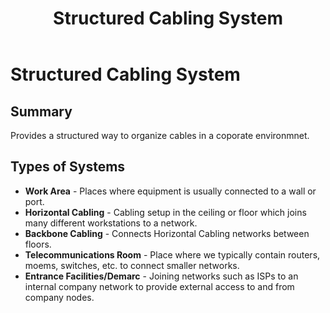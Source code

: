 ﻿---
title: Structured Cabling System
layout: page
parent: Ethernet Cabling
grand_parent: Deploying Ethernet Cabling
permalink: /education/comptia/network-plus/deploying-ethernet-cabling/ethernet-cabling/structured-cabling-system/
---

# Structured Cabling System

## Summary

Provides a structured way to organize cables in a coporate environmnet.

## Types of Systems

- **Work Area** - Places where equipment is usually connected to a wall or port.
- **Horizontal Cabling** - Cabling setup in the ceiling or floor which joins many different workstations to a network.
- **Backbone Cabling** -  Connects Horizontal Cabling networks between floors.
- **Telecommunications Room** - Place where we typically contain routers, moems, switches, etc. to connect smaller networks.
- **Entrance Facilities/Demarc** - Joining networks such as ISPs to an internal company network to provide external access to and from company nodes.
